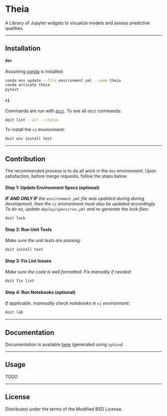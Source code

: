 # Theia

A Library of Jupyter widgets to visualize models and assess predictive qualities.


--- 
## Installation

#### `dev`
Assuming [conda](https://conda.org/) is installed:

```bash
conda env update --file environment.yml --name theia
conda activate theia
pytest
```

#### `ci`

Commands are run with [`doit`](https://pydoit.org/). To see all `doit` commands:

```bash
doit list --all --status
```

To install the `ci` environment: 

```bash
doit env install test
```

---
## Contribution

The recommended process is to do all work in the `dev` environment. 
Upon satisfaction, before merge requests, follow the steps below.  

#### Step 1: Update Environment Specs (optional)

_**IF AND ONLY IF** the `environment.yml` file was updated during during development, then the `ci` environment must also be updated accordingly. To do so, update `deploy/specs/run.yml` and re-generate the lock files_: 
 
```bash
doit lock
```

#### Step 2: Run Unit Tests

_Make sure the unit tests are passing_: 

```bash
doit install test
```

#### Step 3: Fix Lint Issues 

_Make sure the code is well formatted. Fix manually if needed_: 

```bash
doit fix lint
```

#### Step 4: Run Notebooks (optional) 

_If applicable, mannually check notebooks in `ci` environment_: 

```bash
doit lab
```

--- 
## Documentation 

Documentation is available [here](TODO) (generated using `sphinx`)

--- 
## Usage
TODO

--- 
## License
Distributed under the terms of the Modified BSD License.
